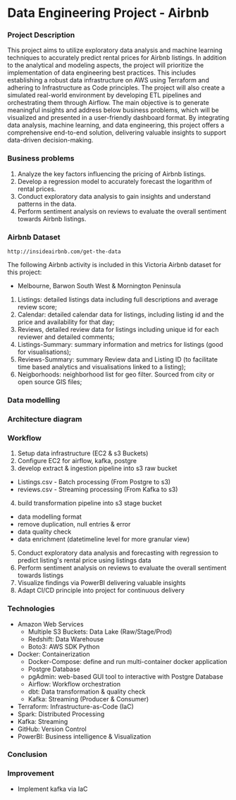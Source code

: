 # Data Engineering Project - Airbnb

### Project Description
This project aims to utilize exploratory data analysis and machine learning techniques to accurately predict rental prices for Airbnb listings. In addition to the analytical and modeling aspects, the project will prioritize the implementation of data engineering best practices. This includes establishing a robust data infrastructure on AWS using Terraform and adhering to Infrastructure as Code principles. The project will also create a simulated real-world environment by developing ETL pipelines and orchestrating them through Airflow. The main objective is to generate meaningful insights and address below business problems, which will be visualized and presented in a user-friendly dashboard format. By integrating data analysis, machine learning, and data engineering, this project offers a comprehensive end-to-end solution, delivering valuable insights to support data-driven decision-making.

### Business problems
1. Analyze the key factors influencing the pricing of Airbnb listings.
2. Develop a regression model to accurately forecast the logarithm of rental prices.
3. Conduct exploratory data analysis to gain insights and understand patterns in the data.
4. Perform sentiment analysis on reviews to evaluate the overall sentiment towards Airbnb listings.

### Airbnb Dataset

```http://insideairbnb.com/get-the-data```

The following Airbnb activity is included in this Victoria Airbnb dataset for this project:
-  Melbourne, Barwon South West & Mornington Peninsula

1. Listings: detailed listings data including full descriptions and average review score;
2. Calendar: detailed calendar data for listings, including listing id and the price and availability for that day;
3. Reviews, detailed review data for listings including unique id for each reviewer and detailed comments;
4. Listings-Summary: summary information and metrics for listings (good for visualisations);
5. Reviews-Summary: summary Review data and Listing ID (to facilitate time based analytics and visualisations linked to a listing);
6. Neigborhoods: neighborhood list for geo filter. Sourced from city or open source GIS files;

### Data modelling 

### Architecture diagram

### Workflow
1. Setup data infrastructure (EC2 & s3 Buckets)
2. Configure EC2 for airflow, kafka, postgre
3. develop extract & ingestion pipeline into s3 raw bucket
  * Listings.csv - Batch processing (From Postgre to s3)
  * reviews.csv - Streaming processing (From Kafka to s3)
4. build transformation pipeline into s3 stage bucket
  * data modelling format
  * remove duplication, null entries & error
  * data quality check
  * data enrichment (datetimeline level for more granular view)
5. Conduct exploratory data analysis and forecasting with regression to predict listing's rental price using listings data
6. Perform sentiment analysis on reviews to evaluate the overall sentiment towards listings
7. Visualize findings via PowerBI delivering valuable insights
8. Adapt CI/CD principle into project for continuous delivery  

### Technologies
* Amazon Web Services
  * Multiple S3 Buckets: Data Lake (Raw/Stage/Prod)
  * Redshift: Data Warehouse
  * Boto3: AWS SDK Python
* Docker: Containerization
    * Docker-Compose: define and run multi-container docker application
    * Postgre Database
    * pgAdmin: web-based GUI tool to interactive with Postgre Database
    * Airflow: Workflow orchestration
    * dbt: Data transformation & quality check
    * Kafka: Streaming (Producer & Consumer)
* Terraform: Infrastructure-as-Code (IaC)
* Spark: Distributed Processing
* Kafka: Streaming
* GitHub: Version Control
* PowerBI: Business intelligence & Visualization

### Conclusion


### Improvement
-  Implement kafka via IaC